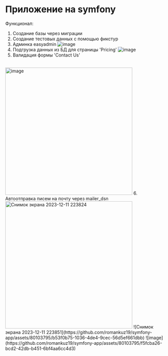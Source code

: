 # Приложение на symfony

Функционал:
1. Создание базы через миграции
2. Создание тестовых данных с помощью фикстур
3. Админка easyadmin
![image](https://github.com/romankuz19/symfony-app/assets/80103795/c8849277-a70a-47f6-b7af-6a885b2c7673)
4. Подгрузка данных из БД для страницы 'Pricing'
![image](https://github.com/romankuz19/symfony-app/assets/80103795/c3dcd241-9e00-4375-82a5-05b5b831d2df)
5. Валидация формы 'Contact Us'
<br>
<img alt="image" height="400" src="https://github.com/romankuz19/symfony-app/assets/80103795/accab960-00da-4bf4-aa48-bc52b89fb2da" width="400"/>
6. Автоотправка писем на почту через mailer_dsn
<br>
<img alt="Снимок экрана 2023-12-11 223824" height="400" src="https://github.com/romankuz19/symfony-app/assets/80103795/600d95e7-5e0c-4368-9527-0213f276096a" width="400"/>
![Снимок экрана 2023-12-11 223851](https://github.com/romankuz19/symfony-app/assets/80103795/b53f0b75-1036-4de4-9cec-56d5ef661dbb)
![image](https://github.com/romankuz19/symfony-app/assets/80103795/f5fcba26-bcd2-42db-b451-6bf4aa6cc4d3)


